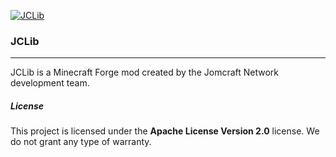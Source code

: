 [![JCLib](https://github.com/Jomcraft-Network/JCLib/actions/workflows/build.yml/badge.svg?branch=1.18.x)](https://github.com/Jomcraft-Network/JCLib/actions/workflows/build.yml)

### JCLib

---

JCLib is a Minecraft Forge mod created by the Jomcraft Network development team.

##### License

This project is licensed under the **Apache License Version 2.0** license. We do not grant any type of warranty.
